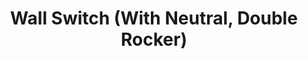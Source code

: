 ---
date_added: 2020-05-11
model: QBKG12LM
vendor: Aqara
title: Wall Switch (With Neutral, Double Rocker)
category: switch
supports: decoupled mode, lr_on_off, power measurement, click
action: click, hold, release
zigbeemodel: ['lumi.ctrl_ln2.aq1', 'lumi.ctrl_ln2']
compatible: [z2m,z4d,deconz,tasmota,iob,zha]
z4d: https://z4d.fr/le-materiel-compatible-z4d/compatible/interrupteurmuralsurpiledoubletouche
deconz: 1420
mlink: 
link: https://www.aliexpress.com/item/4000075319292.html
link2: 
link3: 
---